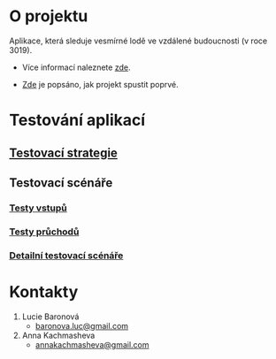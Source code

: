# O projektu
Aplikace, která sleduje vesmírné lodě ve vzdálené budoucnosti (v roce 3019). 

- Více informací naleznete [zde](https://github.com/AnnaKachmasheva/TS1_SP_Spaceships/wiki/Popis-projektu). 

- [Zde](https://github.com/AnnaKachmasheva/TS1_SP_Spaceships/wiki/Prvn%C3%AD-spu%C5%A1t%C4%9Bn%C3%AD-projektu) je popsáno, jak projekt spustit poprvé.

# Testování aplikací

## [Testovací strategie](https://github.com/AnnaKachmasheva/TS1_SP_Spaceships/wiki/Testovac%C3%AD-strategie)

## Testovací scénáře

### [Testy vstupů](https://github.com/AnnaKachmasheva/TS1_SP_Spaceships/wiki/Testy-vstup%C5%AF)

### [Testy průchodů](https://github.com/AnnaKachmasheva/TS1_SP_Spaceships/wiki/Testy-pr%C5%AFchod%C5%AF) 

### [Detailní testovací scénáře]() 

# Kontakty
1. Lucie Baronová
   - baronova.luc@gmail.com
2. Anna Kachmasheva
   - annakachmasheva@gmail.com
